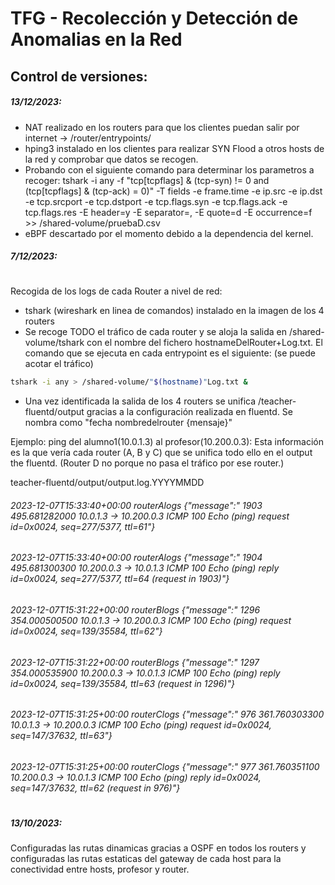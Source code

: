 # TFG - Recolección y Detección de Anomalias en la Red


## Control de versiones:


##### 13/12/2023:

- NAT realizado en los routers para que los clientes puedan salir por internet ->  /router/entrypoints/
- hping3 instalado en los clientes para realizar SYN Flood a otros hosts de la red y comprobar que datos se recogen.
- Probando con el siguiente comando para determinar los parametros a recoger:
tshark -i any -f "tcp[tcpflags] & (tcp-syn) != 0 and (tcp[tcpflags] & (tcp-ack) = 0)" -T fields -e frame.time -e ip.src -e ip.dst -e tcp.srcport -e tcp.dstport -e tcp.flags.syn -e tcp.flags.ack -e tcp.flags.res -E header=y -E separator=, -E quote=d -E occurrence=f >> /shared-volume/pruebaD.csv
- eBPF descartado por el momento debido a la dependencia del kernel.


##### 7/12/2023:
#
Recogida de los logs de cada Router a nivel de red:
- tshark (wireshark en linea de comandos) instalado en la imagen de los 4 routers
- Se recoge  TODO el tráfico de cada router y se aloja la salida en /shared-volume/tshark con el nombre del fichero hostnameDelRouter+Log.txt. El comando que se ejecuta en cada entrypoint es el siguiente: (se puede acotar el tráfico)
```sh
tshark -i any > /shared-volume/"$(hostname)"Log.txt &
```
- Una vez identificada la salida de los 4 routers se unifica /teacher-fluentd/output gracias a la configuración realizada en fluentd. Se nombra como "fecha  nombredelrouter {mensaje}"

Ejemplo:   ping del alumno1(10.0.1.3) al profesor(10.200.0.3):
Esta información es la que vería cada router (A, B y C) que se unifica todo ello en el output the fluentd. (Router D no porque no pasa el tráfico por ese router.)

teacher-fluentd/output/output.log.YYYYMMDD

###### 2023-12-07T15:33:40+00:00	routerAlogs	{"message":" 1903 495.681282000     10.0.1.3 → 10.200.0.3   ICMP 100 Echo (ping) request  id=0x0024, seq=277/5377, ttl=61"} 
###### 2023-12-07T15:33:40+00:00	routerAlogs	{"message":" 1904 495.681300300   10.200.0.3 → 10.0.1.3     ICMP 100 Echo (ping) reply    id=0x0024, seq=277/5377, ttl=64 (request in 1903)"}
###### 2023-12-07T15:31:22+00:00	routerBlogs	{"message":" 1296 354.000500500     10.0.1.3 → 10.200.0.3   ICMP 100 Echo (ping) request  id=0x0024, seq=139/35584, ttl=62"}
###### 2023-12-07T15:31:22+00:00	routerBlogs	{"message":" 1297 354.000535900   10.200.0.3 → 10.0.1.3     ICMP 100 Echo (ping) reply    id=0x0024, seq=139/35584, ttl=63 (request in 1296)"}
###### 2023-12-07T15:31:25+00:00	routerClogs	{"message":"  976 361.760303300     10.0.1.3 → 10.200.0.3   ICMP 100 Echo (ping) request  id=0x0024, seq=147/37632, ttl=63"}
###### 2023-12-07T15:31:25+00:00	routerClogs	{"message":"  977 361.760351100   10.200.0.3 → 10.0.1.3     ICMP 100 Echo (ping) reply    id=0x0024, seq=147/37632, ttl=62 (request in 976)"}


#
##### 13/10/2023: 

Configuradas las rutas dinamicas gracias a OSPF en todos los routers y configuradas las rutas estaticas del gateway de cada host para la conectividad entre hosts, profesor y router.
